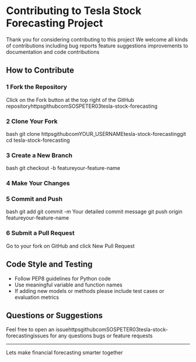 # Contributing to Tesla Stock Forecasting Project

Thank you for considering contributing to this project We welcome all kinds of contributions including bug reports feature suggestions improvements to documentation and code contributions

##  How to Contribute

### 1 Fork the Repository
Click on the Fork button at the top right of the GitHub repositoryhttpsgithubcomSOSPETER03tesla-stock-forecasting

### 2 Clone Your Fork
bash
git clone httpsgithubcomYOUR_USERNAMEtesla-stock-forecastinggit
cd tesla-stock-forecasting


### 3 Create a New Branch
bash
git checkout -b featureyour-feature-name


### 4 Make Your Changes

### 5 Commit and Push
bash
git add 
git commit -m Your detailed commit message
git push origin featureyour-feature-name


### 6 Submit a Pull Request
Go to your fork on GitHub and click New Pull Request

##  Code Style and Testing
- Follow PEP8 guidelines for Python code
- Use meaningful variable and function names
- If adding new models or methods please include test cases or evaluation metrics

##  Questions or Suggestions
Feel free to open an issuehttpsgithubcomSOSPETER03tesla-stock-forecastingissues for any questions bugs or feature requests

---

Lets make financial forecasting smarter  together 
